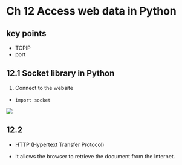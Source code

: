 # Ch 12 Access web data in Python
## key points

- TCPIP
- port

## 12.1 Socket library in Python


1. Connect to the website
- `import socket`

![](https://raw.githubusercontent.com/YChanHuang/UploadedPic/master/20200927124202.png?token=AJ7JITEDJSI7M77MXMU4KCK7OB5MO)

## 12.2
- HTTP (Hypertext Transfer Protocol)

- It allows the browser to retrieve the document from the Internet.
